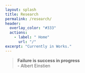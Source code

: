 ```yaml
---
layout: splash
title: Research
permalink: /research/
header:
  overlay_color: "#333"
  actions:
    - label: " Home"
      url: "/"
excerpt: "Currently in Works."
---
```


> **Failure is success in progress**<br>- Albert Einstien
